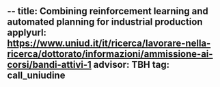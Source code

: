 --
title:  Combining reinforcement learning and automated planning for industrial production    
applyurl: https://www.uniud.it/it/ricerca/lavorare-nella-ricerca/dottorato/informazioni/ammissione-ai-corsi/bandi-attivi-1
advisor: TBH
tag: call_uniudine
---

